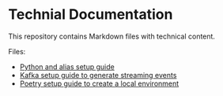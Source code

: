 # Technial Documentation

This repository contains Markdown files with technical content.

Files:

- [Python and alias setup guide](/python-setup.md)
- [Kafka setup guide to generate streaming events](/kafka-setup.md)
- [Poetry setup guide to create a local environment](/kafka-setup.md)